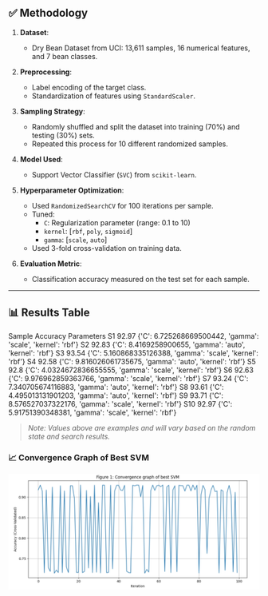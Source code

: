 ## ✅ Methodology

1. **Dataset**:
   - Dry Bean Dataset from UCI: 13,611 samples, 16 numerical features, and 7 bean classes.

2. **Preprocessing**:
   - Label encoding of the target class.
   - Standardization of features using `StandardScaler`.

3. **Sampling Strategy**:
   - Randomly shuffled and split the dataset into training (70%) and testing (30%) sets.
   - Repeated this process for 10 different randomized samples.

4. **Model Used**:
   - Support Vector Classifier (`SVC`) from `scikit-learn`.

5. **Hyperparameter Optimization**:
   - Used `RandomizedSearchCV` for 100 iterations per sample.
   - Tuned:
     - `C`: Regularization parameter (range: 0.1 to 10)
     - `kernel`: [`rbf`, `poly`, `sigmoid`]
     - `gamma`: [`scale`, `auto`]
   - Used 3-fold cross-validation on training data.

6. **Evaluation Metric**:
   - Classification accuracy measured on the test set for each sample.

---

## 📊 Results Table

Sample	Accuracy	Parameters
S1	92.97	{'C': 6.725268669500442, 'gamma': 'scale', 'kernel': 'rbf'}
S2	92.83	{'C': 8.4169258900655, 'gamma': 'auto', 'kernel': 'rbf'}
S3	93.54	{'C': 5.160868335126388, 'gamma': 'scale', 'kernel': 'rbf'}
S4	92.58	{'C': 9.816026061735675, 'gamma': 'auto', 'kernel': 'rbf'}
S5	92.8	{'C': 4.0324672836655555, 'gamma': 'scale', 'kernel': 'rbf'}
S6	92.63	{'C': 9.976962859363766, 'gamma': 'scale', 'kernel': 'rbf'}
S7	93.24	{'C': 7.340705674116883, 'gamma': 'auto', 'kernel': 'rbf'}
S8	93.61	{'C': 4.495013131901203, 'gamma': 'auto', 'kernel': 'rbf'}
S9	93.71	{'C': 8.576527037322176, 'gamma': 'scale', 'kernel': 'rbf'}
S10	92.97	{'C': 5.91751390348381, 'gamma': 'scale', 'kernel': 'rbf'}

> *Note: Values above are examples and will vary based on the random state and search results.*

### 📈 Convergence Graph of Best SVM

![Convergence Graph](best_svm_model.jpeg)
